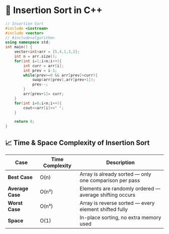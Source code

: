 
# 🎯 Insertion Sort in C++

```cpp
// Insertion Sort
#include <iostream>
#include <vector>
// #include<algorithm>
using namespace std;
int main() {
    vector<int>arr = {5,4,1,3,2};
    int n = arr.size();
    for(int i=1;i<n;i++){
        int curr = arr[i];
        int prev = i-1;
        while(prev>=0 && arr[prev]>curr){
            swap(arr[prev],arr[prev+1]);
            prev--;
        }
        arr[prev+1]= curr;
    }
    for(int i=0;i<n;i++){
        cout<<arr[i]<<" ";
    }

    return 0;
}
```

## 📈 Time & Space Complexity of Insertion Sort

| Case            | Time Complexity | Description                                            |
|------------------|-----------------|--------------------------------------------------------|
| **Best Case**    | O(n)            | Array is already sorted — only one comparison per pass |
| **Average Case** | O(n²)           | Elements are randomly ordered — average shifting occurs |
| **Worst Case**   | O(n²)           | Array is reverse sorted — every element shifted fully  |
| **Space**        | O(1)            | In-place sorting, no extra memory used                 |
